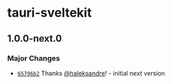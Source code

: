 # tauri-sveltekit

## 1.0.0-next.0

### Major Changes

- [`65796b2`](https://github.com/haleksandre/tauri-sveltekit/commit/65796b202c508526bccaa15245ea09c98069bf79) Thanks [@haleksandre](https://github.com/haleksandre)! - initial next version
